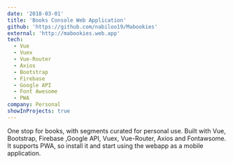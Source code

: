 ```yaml
---
date: '2018-03-01'
title: 'Books Console Web Application'
github: 'https://github.com/nabiloo19/Mabookies'
external: 'http://mabookies.web.app'
tech:
  - Vue
  - Vuex
  - Vue-Router
  - Axios
  - Bootstrap
  - Firebase
  - Google API
  - Font Awesome
  - PWA
company: Personal
showInProjects: true
---
```


One stop for books, with segments curated for personal use. Built with Vue, Bootstrap, Firebase ,Google API, Vuex, Vue-Router, Axios and Fontawsome. It supports PWA, so install it and start using the webapp as a mobile application.
